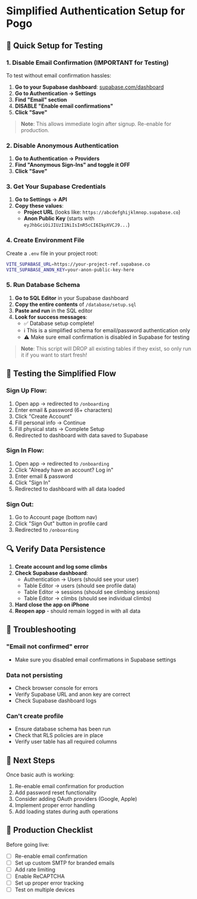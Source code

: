 # Simplified Authentication Setup for Pogo

## 🚀 Quick Setup for Testing

### 1. Disable Email Confirmation (IMPORTANT for Testing)

To test without email confirmation hassles:

1. **Go to your Supabase dashboard**: [supabase.com/dashboard](https://supabase.com/dashboard)
2. **Go to Authentication → Settings**
3. **Find "Email" section**
4. **DISABLE "Enable email confirmations"**
5. **Click "Save"**

> **Note**: This allows immediate login after signup. Re-enable for production.

### 2. Disable Anonymous Authentication

1. **Go to Authentication → Providers**
2. **Find "Anonymous Sign-Ins" and toggle it OFF**
3. **Click "Save"**

### 3. Get Your Supabase Credentials

1. **Go to Settings → API**
2. **Copy these values**:
   - **Project URL** (looks like: `https://abcdefghijklmnop.supabase.co`)
   - **Anon Public Key** (starts with `eyJhbGciOiJIUzI1NiIsInR5cCI6IkpXVCJ9...`)

### 4. Create Environment File

Create a `.env` file in your project root:

```bash
VITE_SUPABASE_URL=https://your-project-ref.supabase.co
VITE_SUPABASE_ANON_KEY=your-anon-public-key-here
```

### 5. Run Database Schema

1. **Go to SQL Editor** in your Supabase dashboard
2. **Copy the entire contents** of `/database/setup.sql`
3. **Paste and run** in the SQL editor
4. **Look for success messages**:
   - ✅ Database setup complete!
   - ℹ️ This is a simplified schema for email/password authentication only
   - ⚠️ Make sure email confirmation is disabled in Supabase for testing

> **Note**: This script will DROP all existing tables if they exist, so only run it if you want to start fresh!

## 📱 Testing the Simplified Flow

### Sign Up Flow:
1. Open app → redirected to `/onboarding`
2. Enter email & password (6+ characters)
3. Click "Create Account"
4. Fill personal info → Continue
5. Fill physical stats → Complete Setup
6. Redirected to dashboard with data saved to Supabase

### Sign In Flow:
1. Open app → redirected to `/onboarding`
2. Click "Already have an account? Log in"
3. Enter email & password
4. Click "Sign In"
5. Redirected to dashboard with all data loaded

### Sign Out:
1. Go to Account page (bottom nav)
2. Click "Sign Out" button in profile card
3. Redirected to `/onboarding`

## 🔍 Verify Data Persistence

1. **Create account and log some climbs**
2. **Check Supabase dashboard**:
   - Authentication → Users (should see your user)
   - Table Editor → users (should see profile data)
   - Table Editor → sessions (should see climbing sessions)
   - Table Editor → climbs (should see individual climbs)
3. **Hard close the app on iPhone**
4. **Reopen app** - should remain logged in with all data

## 🐛 Troubleshooting

### "Email not confirmed" error
- Make sure you disabled email confirmations in Supabase settings

### Data not persisting
- Check browser console for errors
- Verify Supabase URL and anon key are correct
- Check Supabase dashboard logs

### Can't create profile
- Ensure database schema has been run
- Check that RLS policies are in place
- Verify user table has all required columns

## 🚀 Next Steps

Once basic auth is working:
1. Re-enable email confirmation for production
2. Add password reset functionality
3. Consider adding OAuth providers (Google, Apple)
4. Implement proper error handling
5. Add loading states during auth operations

## 🔐 Production Checklist

Before going live:
- [ ] Re-enable email confirmation
- [ ] Set up custom SMTP for branded emails
- [ ] Add rate limiting
- [ ] Enable ReCAPTCHA
- [ ] Set up proper error tracking
- [ ] Test on multiple devices
